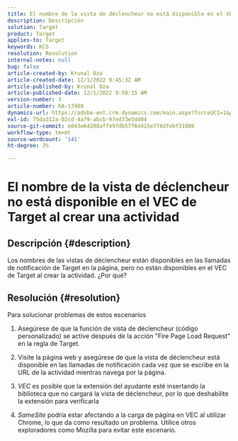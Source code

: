 ```yaml
---
title: El nombre de la vista de déclencheur no está disponible en el VEC de Target al crear una actividad
description: Descripción
solution: Target
product: Target
applies-to: Target
keywords: KCS
resolution: Resolution
internal-notes: null
bug: false
article-created-by: Krunal Oza
article-created-date: 12/1/2022 9:45:32 AM
article-published-by: Krunal Oza
article-published-date: 12/1/2022 9:50:15 AM
version-number: 3
article-number: KA-17409
dynamics-url: https://adobe-ent.crm.dynamics.com/main.aspx?forceUCI=1&pagetype=entityrecord&etn=knowledgearticle&id=71b194e2-5c71-ed11-9561-6045bd006a22
exl-id: 75da312a-02cd-4a79-abcb-97ed73e5dd84
source-git-commit: e843e64208aff497db5776d415e7f6dfebf31086
workflow-type: tm+mt
source-wordcount: '141'
ht-degree: 3%

---
```


# El nombre de la vista de déclencheur no está disponible en el VEC de Target al crear una actividad

## Descripción {#description}


Los nombres de las vistas de déclencheur están disponibles en las llamadas de notificación de Target en la página, pero no están disponibles en el VEC de Target al crear la actividad. ¿Por qué?


## Resolución {#resolution}


Para solucionar problemas de estos escenarios

1. Asegúrese de que la función de vista de déclencheur (código personalizado) se active después de la acción &quot;Fire Page Load Request&quot; en la regla de Target.

2. Visite la página web y asegúrese de que la vista de déclencheur está disponible en las llamadas de notificación cada vez que se escribe en la URL de la actividad mientras navega por la página.

3. *VEC* es posible que la extensión del ayudante esté insertando la biblioteca que no cargará la vista de déclencheur, por lo que deshabilite la extensión para verificarla

4. *SameSite* podría estar afectando a la carga de página en VEC al utilizar Chrome, lo que da como resultado un problema. Utilice otros exploradores como Mozilla para evitar este escenario.
